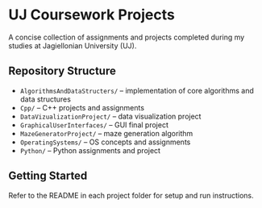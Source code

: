 # UJ Coursework Projects

A concise collection of assignments and projects completed during my studies at Jagiellonian University (UJ).

## Repository Structure

- `AlgorithmsAndDataStructers/` – implementation of core algorithms and data structures
- `Cpp/` – C++ projects and assignments
- `DataVizualizationProject/` – data visualization project
- `GraphicalUserInterfaces/` – GUI final project
- `MazeGeneratorProject/` – maze generation algorithm
- `OperatingSystems/` – OS concepts and assignments
- `Python/` – Python assignments and project

## Getting Started

Refer to the README in each project folder for setup and run instructions.
